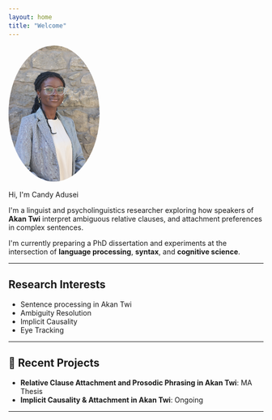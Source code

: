 ```yaml
---
layout: home
title: "Welcome"
---
```

<img src="/images/CandyAdusei.JPG" width="180" style="border-radius: 50%;" alt="Candy Adusei profile picture">

Hi, I'm Candy Adusei

I'm a linguist and psycholinguistics researcher exploring how speakers of **Akan Twi** interpret ambiguous relative clauses, and attachment preferences in complex sentences.

I'm currently preparing a PhD dissertation and experiments at the intersection of **language processing**, **syntax**, and **cognitive science**.

---

## Research Interests
- Sentence processing in Akan Twi
- Ambiguity Resolution
- Implicit Causality 
- Eye Tracking

---

## 📄 Recent Projects
- **Relative Clause Attachment and Prosodic Phrasing in Akan Twi**: MA Thesis
- **Implicit Causality & Attachment in Akan Twi**: Ongoing

---
